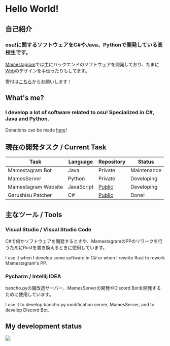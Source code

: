 # Hello World!
## 自己紹介
### osu!に関するソフトウェアをC#やJava、Pythonで開発している高校生です。

[Mamestagram](https://github.com/Mamestagram)では主にバックエンドのソフトウェアを開発しており、たまに[Web](https://web.mamesosu.net/home)のデザインを手伝ったりもしてます。

寄付は[こちら](https://ko-fi.com/mames1)からお願いします！
## What's me?
### I develop a lot of software related to osu! Specialized in C#, Java and Python.

Donations can be made [here](https://ko-fi.com/mames1)!
## 現在の開発タスク / Current Task
|Task|Language|Repository|Status|
|---|---|---|---|
|Mamestagram Bot|Java|Private|Maintenance|
|MamesServer|Python|Private|Developing|
|Mamestagram Website|JavaScript|[Public](https://github.com/Mamestagram/Mamestagram-WebSite)|Developing|
|Garushisu Patcher|C#|[Public](https://github.com/Mamestagram/Garushisu-Patcher)|Done!|
## 主なツール / Tools
### Visual Studio / Visual Studio Code
C#で何かソフトウェアを開発するときや、MamestagramのPPのリワークを行うためにRustを書き換えるときに使用しています。

I use it when I develop some software in C# or when I rewrite Rust to rework Mamestagram's PP.

### Pycharm / Intellij IDEA
bancho.pyの魔改造サーバー、MamesServerの開発やDiscord Botを開発するために使用しています。

I use it to develop bancho.py modification server, MamesServer, and to develop Discord Bot.
## My development status
<img src="https://github-readme-stats.vercel.app/api?username=mames1dev&show_icons=true&theme=react&count_private=true&include_all_commits=true">
